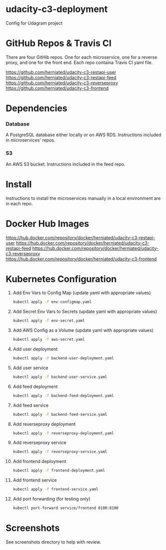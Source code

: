 # udacity-c3-deployment

Config for Udagram project

# GitHub Repos & Travis CI

There are four GitHib repos.  One for each microservice, one for a reverse proxy, and one for the front end.  Each repo containa Travis CI yaml file.

https://github.com/herniated/udacity-c3-restapi-user
https://github.com/herniated/udacity-c3-restapi-feed
https://github.com/herniated/udacity-c3-reverseproxy
https://github.com/herniated/udacity-c3-frontend

# Dependencies

### Database
A PostgreSQL database either locally or on AWS RDS.  Instructions included in microservices' repos.

### S3
An AWS S3 bucket.  Instructions included in the feed repo.

# Install

Instructions to install the microservices manually in a local environment are in each repo.

# Docker Hub Images

https://hub.docker.com/repository/docker/herniated/udacity-c3-restapi-user
https://hub.docker.com/repository/docker/herniated/udacity-c3-restapi-feed
https://hub.docker.com/repository/docker/herniated/udacity-c3-reverseproxy
https://hub.docker.com/repository/docker/herniated/udacity-c3-frontend

# Kubernetes Configuration

1. Add Env Vars to Config Map (update yaml with appropriate values)
    ```bash
    kubectl apply -f env-configmap.yaml
    ```
2. Add Secret Env Vars to Secrets (update yaml with appropriate values)
    ```bash
    kubectl apply -f env-secret.yaml
    ```
3. Add AWS Config as a Volume (update yaml with appropriate values)
    ```bash
    kubectl apply -f aws-secret.yaml
    ```
4. Add user deployment
    ```bash
    kubectl apply -f backend-user-deployment.yaml
    ```
5. Add user service
    ```bash
    kubectl apply -f backend-user-service.yaml
    ```
4. Add feed deployment
    ```bash
    kubectl apply -f backend-feed-deployment.yaml
    ```
5. Add feed service
    ```bash
    kubectl apply -f backend-feed-service.yaml
    ```
6. Add reverseproxy deployment
    ```bash
    kubectl apply -f reverseproxy-deployment.yaml
    ```
7. Add reverseproxy service
    ```bash
    kubectl apply -f reverseproxy-service.yaml
    ```
8. Add frontend deployment
    ```bash
    kubectl apply -f frontend-deployment.yaml
    ```
9. Add frontend service
    ```bash
    kubectl apply -f frontend-service.yaml
    ```
10. Add port forwarding (for testing only)
    ```bash
    kubectl port-forward service/frontend 8100:8100
    ```

# Screenshots

See screenshots directory to help with review.
